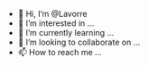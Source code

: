 - 👋 Hi, I’m @Lavorre
- 👀 I’m interested in ...
- 🌱 I’m currently learning ...
- 💞️ I’m looking to collaborate on ...
- 📫 How to reach me ...

<!---
Lavorre/Lavorre is a ✨ special ✨ repository because its `README.md` (this file) appears on your GitHub profile.
You can click the Preview link to take a look at your changes.
--->
